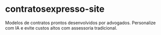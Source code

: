 # contratosexpresso-site
Modelos de contratos prontos desenvolvidos por advogados. Personalize com IA e evite custos altos com assessoria tradicional.
